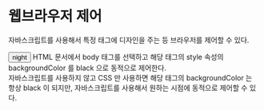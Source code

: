# 웹브라우저 제어

자바스크립트를 사용해서 특정 태그에 디자인을 주는 등 브라우저를 제어할 수 있다.

<input type="button" value="night" onclick="document.querySelector('body').style.backgroundColor='black';">
HTML 문서에서 body 태그를 선택하고 해당 태그의 style 속성의 backgroundColor 를 black 으로 동적으로 제어한다.<br>
자바스크립트를 사용하지 않고 CSS 만 사용하면 해당 태그의 backgroundColor 는 항상 black 이 되지만, 자바스크립트를 사용해서 원하는 시점에
동적으로 제어할 수 있다.